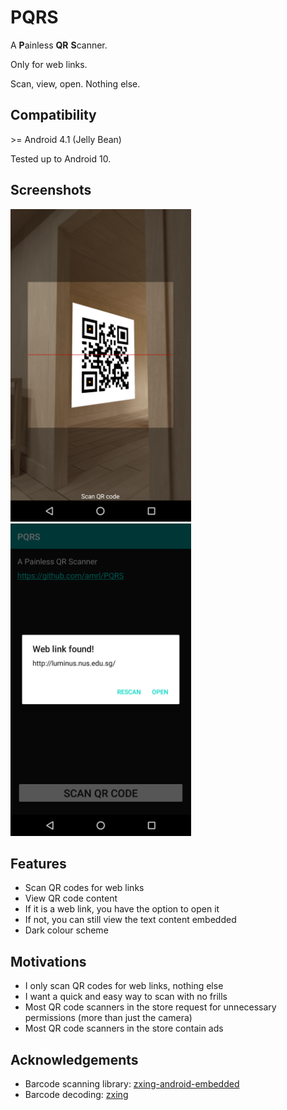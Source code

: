 # PQRS
A **P**ainless **QR** **S**canner.

Only for web links.

Scan, view, open. Nothing else.

## Compatibility
\>= Android 4.1 (Jelly Bean)

Tested up to Android 10.

## Screenshots
<img src="./images/scanning.png" height="500" />&nbsp;&nbsp;&nbsp;&nbsp;
<img src="./images/dialog.png" height="500" />

## Features
* Scan QR codes for web links
* View QR code content
* If it is a web link, you have the option to open it
* If not, you can still view the text content embedded
* Dark colour scheme

## Motivations
* I only scan QR codes for web links, nothing else
* I want a quick and easy way to scan with no frills
* Most QR code scanners in the store request for unnecessary
permissions (more than just the camera)
* Most QR code scanners in the store contain ads

## Acknowledgements
* Barcode scanning library: [zxing-android-embedded ](https://github.com/journeyapps/zxing-android-embedded)
* Barcode decoding: [zxing](https://github.com/zxing/zxing)

